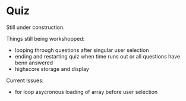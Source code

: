 # Quiz

Still under construction. 

Things still being workshopped: 
  - looping through questions after singular user selection
  - ending and restarting quiz when time runs out or all questions have benn answered
  - highscore storage and display

Current Issues: 
 - for loop asycronous loading of array before user selection
